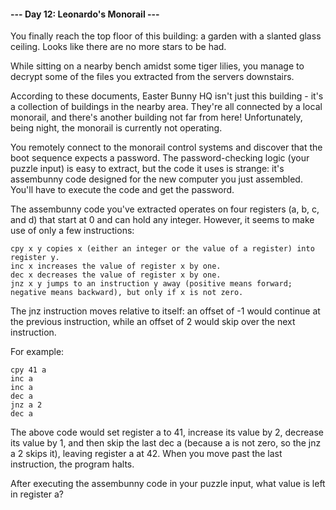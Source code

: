 #### --- Day 12: Leonardo's Monorail ---

You finally reach the top floor of this building: a garden with a slanted glass ceiling. Looks like there are no more stars to be had.

While sitting on a nearby bench amidst some tiger lilies, you manage to decrypt some of the files you extracted from the servers downstairs.

According to these documents, Easter Bunny HQ isn't just this building - it's a collection of buildings in the nearby area. They're all connected by a local monorail, and there's another building not far from here! Unfortunately, being night, the monorail is currently not operating.

You remotely connect to the monorail control systems and discover that the boot sequence expects a password. The password-checking logic (your puzzle input) is easy to extract, but the code it uses is strange: it's assembunny code designed for the new computer you just assembled. You'll have to execute the code and get the password.

The assembunny code you've extracted operates on four registers (a, b, c, and d) that start at 0 and can hold any integer. However, it seems to make use of only a few instructions:

    cpy x y copies x (either an integer or the value of a register) into register y.
    inc x increases the value of register x by one.
    dec x decreases the value of register x by one.
    jnz x y jumps to an instruction y away (positive means forward; negative means backward), but only if x is not zero.

The jnz instruction moves relative to itself: an offset of -1 would continue at the previous instruction, while an offset of 2 would skip over the next instruction.

For example:

    cpy 41 a
    inc a
    inc a
    dec a
    jnz a 2
    dec a

The above code would set register a to 41, increase its value by 2, decrease its value by 1, and then skip the last dec a (because a is not zero, so the jnz a 2 skips it), leaving register a at 42. When you move past the last instruction, the program halts.

After executing the assembunny code in your puzzle input, what value is left in register a?
